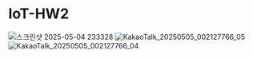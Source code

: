 # IoT-HW2
![스크린샷 2025-05-04 233328](https://github.com/user-attachments/assets/a8212ebe-d467-4156-844e-f3fcacd24d48)
![KakaoTalk_20250505_002127766_05](https://github.com/user-attachments/assets/30eaca39-e60b-40fd-9b3a-860606e26ed7)
![KakaoTalk_20250505_002127766_04](https://github.com/user-attachments/assets/57f9fe4b-0d11-4a90-9ece-4c367478a383)
